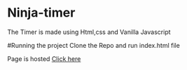# Ninja-timer
The Timer is made using Html,css and Vanilla Javascript

#Running the project
Clone the Repo and run index.html file

Page is hosted <a href="https://sad-mayer-4b2a84.netlify.app/" target='_blank'>Click here</a>
